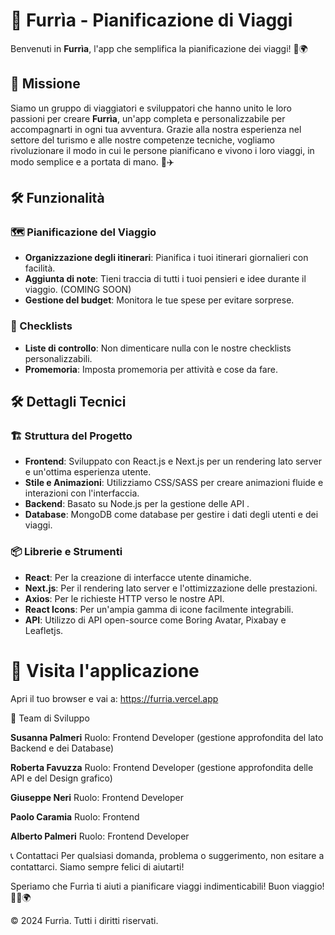 # 📖 Furrìa - Pianificazione di Viaggi

Benvenuti in **Furrìa**, l'app che semplifica la pianificazione dei viaggi! 🚀🌍

## 🎯 Missione

Siamo un gruppo di viaggiatori e sviluppatori che hanno unito le loro passioni per creare **Furrìa**, un'app completa e personalizzabile per accompagnarti in ogni tua avventura. Grazie alla nostra esperienza nel settore del turismo e alle nostre competenze tecniche, vogliamo rivoluzionare il modo in cui le persone pianificano e vivono i loro viaggi, in modo semplice e a portata di mano. 🌟✈️

## 🛠️ Funzionalità

### 🗺️ Pianificazione del Viaggio

- **Organizzazione degli itinerari**: Pianifica i tuoi itinerari giornalieri con facilità.
- **Aggiunta di note**: Tieni traccia di tutti i tuoi pensieri e idee durante il viaggio. (COMING SOON)
- **Gestione del budget**: Monitora le tue spese per evitare sorprese.

### 📝 Checklists

- **Liste di controllo**: Non dimenticare nulla con le nostre checklists personalizzabili.
- **Promemoria**: Imposta promemoria per attività e cose da fare.


## 🛠️ Dettagli Tecnici

### 🏗️ Struttura del Progetto

- **Frontend**: Sviluppato con React.js e Next.js per un rendering lato server e un'ottima esperienza utente.
- **Stile e Animazioni**: Utilizziamo CSS/SASS per creare animazioni fluide e interazioni con l'interfaccia.
- **Backend**: Basato su Node.js per la gestione delle API .
- **Database**: MongoDB come database per gestire i dati degli utenti e dei viaggi.

### 📦 Librerie e Strumenti

- **React**: Per la creazione di interfacce utente dinamiche.
- **Next.js**: Per il rendering lato server e l'ottimizzazione delle prestazioni.
- **Axios**: Per le richieste HTTP verso le nostre API.
- **React Icons**: Per un'ampia gamma di icone facilmente integrabili.
- **API**: Utilizzo di API open-source come Boring Avatar, Pixabay  e Leafletjs.


# 📖 Visita l'applicazione

Apri il tuo browser e vai a: https://furria.vercel.app


👥 Team di Sviluppo

**Susanna Palmeri**
Ruolo: Frontend Developer (gestione approfondita del lato Backend e dei Database)

**Roberta Favuzza**
Ruolo: Frontend Developer (gestione approfondita delle API e del Design grafico)

**Giuseppe Neri**
Ruolo: Frontend Developer

**Paolo Caramia**
Ruolo: Frontend 

**Alberto Palmeri**
Ruolo: Frontend Developer


📞 Contattaci
Per qualsiasi domanda, problema o suggerimento, non esitare a contattarci. Siamo sempre felici di aiutarti!

Speriamo che Furrìa ti aiuti a pianificare viaggi indimenticabili! Buon viaggio! 🌟🚀🌍

© 2024 Furrìa. Tutti i diritti riservati.